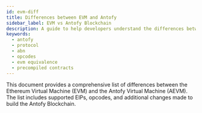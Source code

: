 ```yaml
---
id: evm-diff
title: Differences between EVM and Antofy
sidebar_label: EVM vs Antofy Blockchain
description: A guide to help developers understand the differences between the EVM and Antofy blockchain.
keywords:
  - antofy
  - protocol
  - abn
  - opcodes
  - evm equivalence
  - precompiled contracts
---
```


This document provides a comprehensive list of differences between the Ethereum Virtual Machine (EVM) and the Antofy Virtual Machine (AEVM). The list includes supported EIPs, opcodes, and additional changes made to build the Antofy Blockchain.
